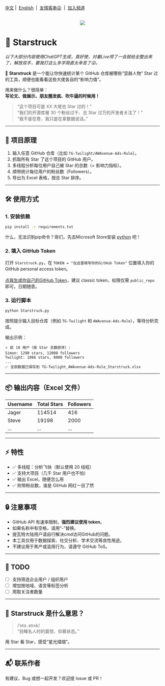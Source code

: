 <div align="left">
<a href="/README.md">中文</a>&nbsp;|&nbsp;
<a href="/assets/README_en-US.md">English</a> &nbsp;|&nbsp;
<a href="https://awavenue.top/">友情客串😜</a> &nbsp;|&nbsp;
<a href="https://t.me/AWAvenue/893">加入频道</a>
</div>
<br>

<p align="center">
   <img src="https://img.jsdelivr.com/raw.githubusercontent.com/TG-Twilight/Starstruck/main/assets/Starstruck.png">
</p>

# 🧊 Starstruck

*以下大部分内容使用ChatGPT生成，真好使，对着Live唠了一会就给全整出来了，解放双手，要我打这么多字简直太幸苦了😜。*

👀 **Starstruck** 是一个能让你快速统计某个 GitHub 仓库被哪些“显赫人物” Star 过的工具，顺便也能看看这些大佬各自的“影响力值”。

用来做什么？很简单：  
**写论文、做展示、朋友圈发疯、吹牛逼的时候用！**

> “这个项目可是 XX 大佬也 Star 过的！”  
> “我们的开源库被 30 个粉丝过千、总 Star 过万的开发者关注了！”  
> “我不是在卷，我只是在拿数据说话。”

---

## 🧠 项目原理

1. 输入任意 GitHub 仓库（比如 `TG-Twilight/AWAvenue-Ads-Rule`）。
2. 抓取所有 Star 了这个项目的 GitHub 用户。
3. 多线程分析每位用户自己被 Star 的总数（= 影响力指标）。
4. 顺带统计每位用户的粉丝数（Followers）。
5. 导出为 Excel 表格，按总 Star 排序。

---

## 🛠️ 使用方式

### 1. 安装依赖

```bash
pip install -r requirements.txt
```

什么，无法识别pip命令？哥们，先去Microsoft Store安装 [python](https://apps.microsoft.com/detail/9PNRBTZXMB4Z?hl=neutral&gl=HK&ocid=pdpshare) 吧！

### 2. 填入 GitHub Token  
打开 `Starstruck.py`，在 `TOKEN = "在这里填写你的GitHub Token"` 位置填入你的 GitHub personal access token。
<br>
<br>
[点我生成你自己的GitHub Token](https://github.com/settings/tokens)，建议 classic token，权限仅需 `public_repo` 即可，日期随意。

### 3. 运行脚本

```bash
python Starstruck.py
```

按照提示输入目标仓库（例如 `TG-Twilight` 和 `AWAvenue-Ads-Rule`），等待分析完成。

输出示例：

```
⭐ 前 10 用户（按 Star 总数排序）:
Simon: 1290 stars, 12000 followers
Twilight: 1066 stars, 8000 followers
...
✅ 全部数据已保存到 TG-Twilight_AWAvenue-Ads-Rule_Starstruck.xlsx
```

---

## 📦 输出内容（Excel 文件）

| Username | Total Stars | Followers |
|----------|-------------|-----------|
| Jager    | 114514      | 416       |
| Steve    | 19198       | 2000      |
| ...      | ...         | ...       |

---

## ⚡ 特性

- ✅ 多线程：分析飞快（默认使用 20 线程）
- ✅ 支持大项目（几千 Star 用户也不怕）
- ✅ 输出 Excel，随便怎么用
- ✅ 附带粉丝数，谁是 GitHub 网红一目了然

---

## 🔒 注意事项

- GitHub API 有速率限制，**强烈建议使用 token**。
- 如果名称中有空格，请用“-”替换。
- 提瓦特大陆用户请自行解决cmd访问GitHub的问题。
- 本工具仅用于数据探索、社交分析、学术交流等良性用途。
- 不建议用于黑产或滥用行为，请遵守 GitHub ToS。

---

## 📎 TODO

- [ ] 支持筛选企业用户 / 组织用户
- [ ] 增加按地域、语言等标签分析
- [ ] 爬取关注者数量

---

## 🧊 Starstruck 是什么意思？

> /ˈstɑː.strʌk/  
> “目睹名人时的震惊、仰慕状态。”

用 Star 看 Star，感受“星光熠熠”。

---

## 📬 联系作者

有建议、Bug 或想一起开发？欢迎提 Issue 或 PR！
